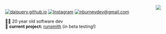 <img align='right' src="https://github-readme-stats.vercel.app/api?username=daiquery&show_icons=true">

[![daiquery.github.io](https://img.shields.io/static/v1?label=daiquery.github.io&message=%20&color=yellow&logo=&style=flat-square&logoColor=white)](https://daiquery.github.io/)
[![Instagram](https://img.shields.io/static/v1?label=Instagram&message=%20&color=orange&logo=Instagram&style=flat-square&logoColor=white)](https://www.instagram.com/njburney/)
[![nburneydev@gmail.com](https://img.shields.io/static/v1?label=nburneydev@gmail.com&message=%20&color=red&logo=gmail&style=flat-square&logoColor=white)](mailto:nburneydev@gmail.com)
  
  
👨‍💻 20 year old software dev  
🚧 **current project:** [runsmith](https://runsmith.co) (in beta testing!)



